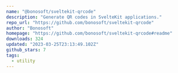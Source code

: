 ```yaml
---
name: "@bonosoft/sveltekit-qrcode"
description: "Generate QR codes in SvelteKit applications."
repo_url: "https://github.com/bonosoft/sveltekit-qrcode"
author: "Bonosoft"
homepage: "https://github.com/bonosoft/sveltekit-qrcode#readme"
downloads: 324
updated: "2023-03-25T23:13:49.102Z"
github_stars: 7
tags: 
  - utility
---
```

